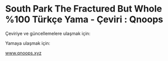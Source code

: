 # South Park The Fractured But Whole %100 Türkçe Yama - Çeviri : Qnoops

Çeviriye ve güncellemelere ulaşmak için:

Yamaya ulaşmak için:

www.qnoops.xyz
